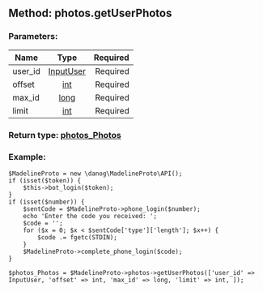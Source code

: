 ## Method: photos.getUserPhotos  

### Parameters:

| Name     |    Type       | Required |
|----------|:-------------:|---------:|
|user\_id|[InputUser](../types/InputUser.md) | Required|
|offset|[int](../types/int.md) | Required|
|max\_id|[long](../types/long.md) | Required|
|limit|[int](../types/int.md) | Required|


### Return type: [photos\_Photos](../types/photos_Photos.md)

### Example:


```
$MadelineProto = new \danog\MadelineProto\API();
if (isset($token)) {
    $this->bot_login($token);
}
if (isset($number)) {
    $sentCode = $MadelineProto->phone_login($number);
    echo 'Enter the code you received: ';
    $code = '';
    for ($x = 0; $x < $sentCode['type']['length']; $x++) {
        $code .= fgetc(STDIN);
    }
    $MadelineProto->complete_phone_login($code);
}

$photos_Photos = $MadelineProto->photos->getUserPhotos(['user_id' => InputUser, 'offset' => int, 'max_id' => long, 'limit' => int, ]);
```